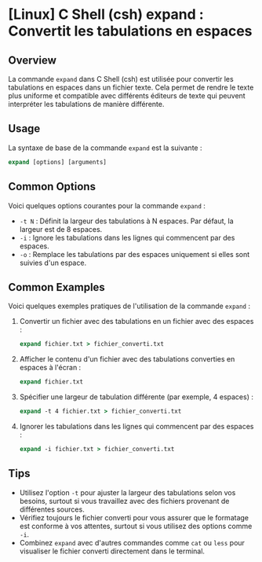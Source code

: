 # [Linux] C Shell (csh) expand : Convertit les tabulations en espaces

## Overview
La commande `expand` dans C Shell (csh) est utilisée pour convertir les tabulations en espaces dans un fichier texte. Cela permet de rendre le texte plus uniforme et compatible avec différents éditeurs de texte qui peuvent interpréter les tabulations de manière différente.

## Usage
La syntaxe de base de la commande `expand` est la suivante :

```csh
expand [options] [arguments]
```

## Common Options
Voici quelques options courantes pour la commande `expand` :

- `-t N` : Définit la largeur des tabulations à N espaces. Par défaut, la largeur est de 8 espaces.
- `-i` : Ignore les tabulations dans les lignes qui commencent par des espaces.
- `-o` : Remplace les tabulations par des espaces uniquement si elles sont suivies d'un espace.

## Common Examples
Voici quelques exemples pratiques de l'utilisation de la commande `expand` :

1. Convertir un fichier avec des tabulations en un fichier avec des espaces :

   ```csh
   expand fichier.txt > fichier_converti.txt
   ```

2. Afficher le contenu d'un fichier avec des tabulations converties en espaces à l'écran :

   ```csh
   expand fichier.txt
   ```

3. Spécifier une largeur de tabulation différente (par exemple, 4 espaces) :

   ```csh
   expand -t 4 fichier.txt > fichier_converti.txt
   ```

4. Ignorer les tabulations dans les lignes qui commencent par des espaces :

   ```csh
   expand -i fichier.txt > fichier_converti.txt
   ```

## Tips
- Utilisez l'option `-t` pour ajuster la largeur des tabulations selon vos besoins, surtout si vous travaillez avec des fichiers provenant de différentes sources.
- Vérifiez toujours le fichier converti pour vous assurer que le formatage est conforme à vos attentes, surtout si vous utilisez des options comme `-i`.
- Combinez `expand` avec d'autres commandes comme `cat` ou `less` pour visualiser le fichier converti directement dans le terminal.